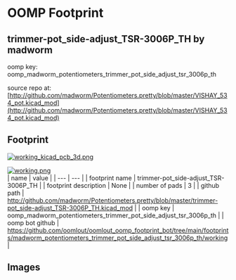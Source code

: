 # OOMP Footprint  
## trimmer-pot_side-adjust_TSR-3006P_TH  by madworm  
  
oomp key: oomp_madworm_potentiometers_trimmer_pot_side_adjust_tsr_3006p_th  
  
source repo at: [http://github.com/madworm/Potentiometers.pretty/blob/master/VISHAY_534_pot.kicad_mod](http://github.com/madworm/Potentiometers.pretty/blob/master/VISHAY_534_pot.kicad_mod)  
## Footprint  
  
[![working_kicad_pcb_3d.png](working_kicad_pcb_3d_600.png)](working_kicad_pcb_3d.png)  
  
[![working.png](working_600.png)](working.png)  
| name | value | 
| --- | --- | 
| footprint name | trimmer-pot_side-adjust_TSR-3006P_TH | 
| footprint description | None | 
| number of pads | 3 | 
| github path | http://github.com/madworm/Potentiometers.pretty/blob/master/trimmer-pot_side-adjust_TSR-3006P_TH.kicad_mod | 
| oomp key | oomp_madworm_potentiometers_trimmer_pot_side_adjust_tsr_3006p_th | 
| oomp bot github | https://github.com/oomlout/oomlout_oomp_footprint_bot/tree/main/footprints/madworm_potentiometers_trimmer_pot_side_adjust_tsr_3006p_th/working | 
## Images  
